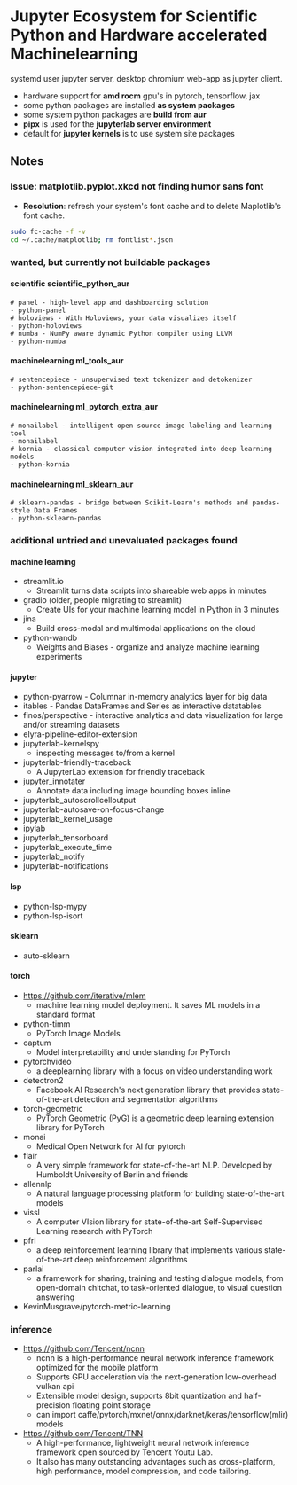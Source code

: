 #  Jupyter Ecosystem for Scientific Python and Hardware accelerated Machinelearning

systemd user jupyter server, desktop chromium web-app as jupyter client.

+ hardware support for **amd rocm** gpu's in pytorch, tensorflow, jax
+ some python packages are installed **as system packages**
+ some system python packages are **build from aur**
+ **pipx** is used for the **jupyterlab server environment**
+ default for **jupyter kernels** is to use system site packages

## Notes

### Issue: matplotlib.pyplot.xkcd not finding humor sans font
  + **Resolution**: refresh your system's font cache and to delete Maplotlib's font cache.
```sh
sudo fc-cache -f -v
cd ~/.cache/matplotlib; rm fontlist*.json
```

### wanted, but currently not buildable packages

#### scientific scientific_python_aur
```
# panel - high-level app and dashboarding solution
- python-panel
# holoviews - With Holoviews, your data visualizes itself
- python-holoviews
# numba - NumPy aware dynamic Python compiler using LLVM
- python-numba
```

#### machinelearning ml_tools_aur
```
# sentencepiece - unsupervised text tokenizer and detokenizer
- python-sentencepiece-git
```

#### machinelearning ml_pytorch_extra_aur
```
# monailabel - intelligent open source image labeling and learning tool
- monailabel
# kornia - classical computer vision integrated into deep learning models
- python-kornia
```

#### machinelearning ml_sklearn_aur
```
# sklearn-pandas - bridge between Scikit-Learn's methods and pandas-style Data Frames
- python-sklearn-pandas
```

### additional untried and unevaluated packages found

#### machine learning
+ streamlit.io
  + Streamlit turns data scripts into shareable web apps in minutes
+ gradio (older, people migrating to streamlit)
  + Create UIs for your machine learning model in Python in 3 minutes
+ jina
  + Build cross-modal and multimodal applications on the cloud
+ python-wandb
  + Weights and Biases - organize and analyze machine learning experiments

#### jupyter
+ python-pyarrow - Columnar in-memory analytics layer for big data
+ itables - Pandas DataFrames and Series as interactive datatables
+ finos/perspective - interactive analytics and data visualization for large and/or streaming datasets
+ elyra-pipeline-editor-extension
+ jupyterlab-kernelspy
  + inspecting messages to/from a kernel
+ jupyterlab-friendly-traceback
  + A JupyterLab extension for friendly traceback
+ jupyter_innotater
  + Annotate data including image bounding boxes inline
+ jupyterlab_autoscrollcelloutput
+ jupyterlab-autosave-on-focus-change
+ jupyterlab_kernel_usage
+ ipylab
+ jupyterlab_tensorboard
+ jupyterlab_execute_time
+ jupyterlab_notify
+ jupyterlab-notifications

#### lsp
+ python-lsp-mypy
+ python-lsp-isort

#### sklearn
+ auto-sklearn

#### torch
+ https://github.com/iterative/mlem
  + machine learning model deployment. It saves ML models in a standard format
+ python-timm
  + PyTorch Image Models
+ captum
  + Model interpretability and understanding for PyTorch
+ pytorchvideo
  + a deeplearning library with a focus on video understanding work
+ detectron2
  + Facebook AI Research's next generation library that provides state-of-the-art detection and segmentation algorithms
+ torch-geometric
  + PyTorch Geometric (PyG) is a geometric deep learning extension library for PyTorch
+ monai
  + Medical Open Network for AI for pytorch
+ flair
  + A very simple framework for state-of-the-art NLP. Developed by Humboldt University of Berlin and friends
+ allennlp
  + A natural language processing platform for building state-of-the-art models
+ vissl
  + A computer VIsion library for state-of-the-art Self-Supervised Learning research with PyTorch
+ pfrl
  + a deep reinforcement learning library that implements various state-of-the-art deep reinforcement algorithms
+ parlai
  + a framework for sharing, training and testing dialogue models, from open-domain chitchat, to task-oriented dialogue, to visual question answering
+ KevinMusgrave/pytorch-metric-learning

### inference
+ https://github.com/Tencent/ncnn
  + ncnn is a high-performance neural network inference framework optimized for the mobile platform
  + Supports GPU acceleration via the next-generation low-overhead vulkan api
  + Extensible model design, supports 8bit quantization and half-precision floating point storage
  + can import caffe/pytorch/mxnet/onnx/darknet/keras/tensorflow(mlir) models
+ https://github.com/Tencent/TNN
  + A high-performance, lightweight neural network inference framework open sourced by Tencent Youtu Lab.
  + It also has many outstanding advantages such as cross-platform, high performance, model compression, and code tailoring.
